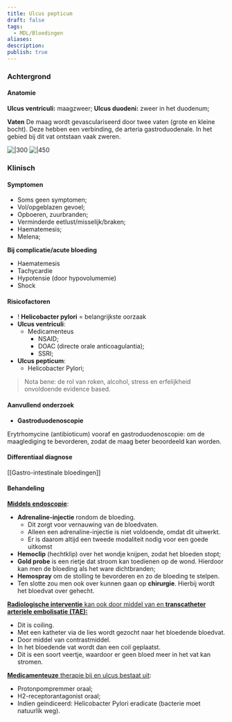 ```yaml
---
title: Ulcus pepticum
draft: false
tags:
  - MDL/Bloedingen
aliases: 
description: 
publish: true
---
```


### Achtergrond
#### Anatomie

**Ulcus ventriculi:** maagzweer;
**Ulcus duodeni:** zweer in het duodenum;

**Vaten**
De maag wordt gevasculariseerd door twee vaten (grote en kleine bocht). 
Deze hebben een verbinding, de arteria gastroduodenale. In het gebied bij dit vat ontstaan vaak zweren.


![|300](https://i.imgur.com/8cfzOFQ.png)
![|450](https://i.imgur.com/Tobxbja.png)




### Klinisch

#### Symptomen
- Soms geen symptomen;
- Vol/opgeblazen gevoel;
- Opboeren, zuurbranden;
- Verminderde eetlust/misselijk/braken;
- Haematemesis;
- Melena;

**Bij complicatie/acute bloeding**
- Haematemesis
- Tachycardie
- Hypotensie (door hypovolumemie)
- Shock

#### Risicofactoren
- ! **Helicobacter pylori** = belangrijkste oorzaak
- **Ulcus ventriculi**:
    - Medicamenteus
        - NSAID;
        - DOAC (directe orale anticoagulantia);
        - SSRI;
- **Ulcus pepticum**:
	- Helicobacter Pylori;  

> Nota bene: de rol van roken, alcohol, stress en erfelijkheid onvoldoende evidence based.

#### Aanvullend onderzoek
- **Gastroduodenoscopie** 

Erytrhomycine (antibioticum) vooraf en gastroduodenoscopie: om de maaglediging te bevorderen, zodat de maag beter beoordeeld kan worden.

#### Differentiaal diagnose
[[Gastro-intestinale bloedingen]]

#### Behandeling
<u>**Middels endoscopie**</u>:
- **Adrenaline-injectie** rondom de bloeding. 
	- Dit zorgt voor vernauwing van de bloedvaten. 
	- Alleen een adrenaline-injectie is niet voldoende, omdat dit uitwerkt. 
	- Er is daarom altijd een tweede modaliteit nodig voor een goede uitkomst
- **Hemoclip** (hechtklip) over het wondje knijpen, zodat het bloeden stopt;
- **Gold probe** is een rietje dat stroom kan toedienen op de wond. Hierdoor kan men de bloeding als het ware dichtbranden;
- **Hemospray** om de stolling te bevorderen en zo de bloeding te stelpen.
- Ten slotte zou men ook over kunnen gaan op **chirurgie**. Hierbij wordt het bloedvat over gehecht.

 <u>**Radiologische interventie** kan ook door middel van en **transcatheter arteriele embolisatie (TAE):**</u>
- Dit is coiling. 
- Met een katheter via de lies wordt gezocht naar het bloedende bloedvat. 
- Door middel van contrastmiddel. 
- In het bloedende vat wordt dan een coil geplaatst. 
- Dit is een soort veertje, waardoor er geen bloed meer in het vat kan stromen.

<u>**Medicamenteuze** therapie bij en ulcus bestaat uit</u>:

- Protonpompremmer oraal;
- H2-receptorantagonist oraal;
- Indien geindiceerd: Helicobacter Pylori eradicate (bacterie moet natuurlik weg).
